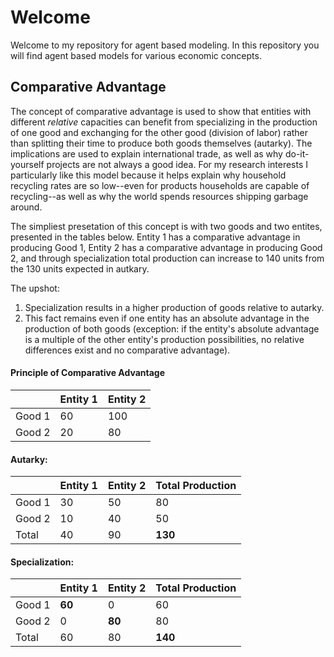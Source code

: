 # Welcome

Welcome to my repository for agent based modeling. In this repository you will find agent based models for various economic concepts.

## Comparative Advantage
The concept of comparative advantage is used to show that entities with different *relative* capacities can benefit from specializing in the production of one good and exchanging for the other good (division of labor) rather than splitting their time to produce both goods themselves (autarky). The implications are used to explain international trade, as well as why do-it-yourself projects are not always a good idea. For my research interests I particularly like this model because it helps explain why household recycling rates are so low--even for products households are capable of recycling--as well as why the world spends resources shipping garbage around.

The simpliest presetation of this concept is with two goods and two entites, presented in the tables below. Entity 1 has a comparative advantage in producing Good 1, Entity 2 has a comparative advantage in producing Good 2, and through specialization total production can increase to 140 units from the 130 units expected in autkary.

The upshot:
1. Specialization results in a higher production of goods relative to autarky.
2. This fact remains even if one entity has an absolute advantage in the production of both goods (exception: if the entity's absolute advantage is a multiple of the other entity's production possibilities, no relative differences exist and no comparative advantage).

#### Principle of Comparative Advantage

|        | Entity 1 | Entity 2 |
| ------ | -------- | -------- |
| Good 1 | 60       | 100      |
| Good 2 | 20       | 80       |

#### Autarky:
|        | Entity 1 | Entity 2 | Total Production |
| ------ | -------- | -------- | ---------------- |
| Good 1 | 30       | 50       | 80               |
| Good 2 | 10       | 40       | 50               |
| Total  | 40       | 90       | **130**          |

#### Specialization:
|        | Entity 1 | Entity 2 | Total Production |
| ------ | -------- | -------- | ---------------- |
| Good 1 | **60**   | 0        | 60               |
| Good 2 | 0        | **80**   | 80               |
| Total  | 60       | 80       | **140**          |

